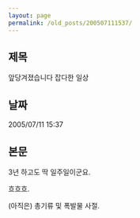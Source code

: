 ```yaml
---
layout: page
permalink: /old_posts/200507111537/
---
```


## 제목
앞당겨졌습니다 잡다한 일상

## 날짜
2005/07/11 15:37

## 본문
3년 하고도 딱 일주일이군요.

흐흐흐.

(아직은) 총기류 및 폭발물 사절.